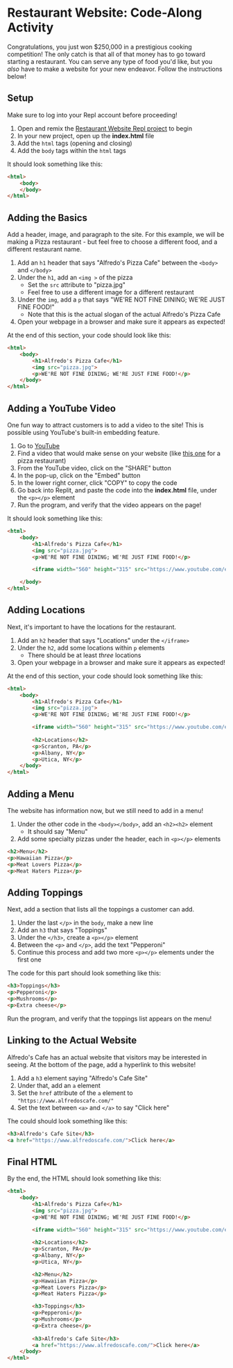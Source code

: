 # Restaurant Website: Code-Along Activity
Congratulations, you just won $250,000 in a prestigious cooking competition! The only catch is that all of that money has to go toward starting a restaurant. You can serve any type of food you'd like, but you _also_ have to make a website for your new endeavor. Follow the instructions below!

## Setup
Make sure to log into your Repl account before proceeding!

1. Open and remix the [Restaurant Website Repl project](https://replit.com/@HylandOutreach/RestaurantWebsiteStart) to begin
1. In your new project, open up the **index.html** file
1. Add the `html` tags (opening and closing)
1. Add the `body` tags within the `html` tags

It should look something like this:

```html
<html>
    <body>
    </body>
</html>
```

## Adding the Basics
Add a header, image, and paragraph to the site. For this example, we will be making a Pizza restaurant - but feel free to choose a different food, and a different restaurant name.

1. Add an `h1` header that says "Alfredo's Pizza Cafe" between the `<body>` and `</body>`
1. Under the `h1`, add an `<img >` of the pizza
    - Set the `src` attribute to "pizza.jpg"
    - Feel free to use a different image for a different restaurant
1. Under the `img`, add a `p` that says "WE'RE NOT FINE DINING; WE'RE JUST FINE FOOD!"
    - Note that this is the actual slogan of the actual Alfredo's Pizza Cafe
1. Open your webpage in a browser and make sure it appears as expected!

At the end of this section, your code should look like this:

```html
<html>
    <body>
        <h1>Alfredo's Pizza Cafe</h1>
        <img src="pizza.jpg">
        <p>WE'RE NOT FINE DINING; WE'RE JUST FINE FOOD!</p>
    </body>
</html>
```

## Adding a YouTube Video
One fun way to attract customers is to add a video to the site! This is possible using YouTube's built-in embedding feature.

1. Go to [YouTube](https://youtube.com)
1. Find a video that would make sense on your website (like [this one](https://www.youtube.com/watch?v=wusGIl3v044) for a pizza restaurant)
1. From the YouTube video, click on the "SHARE" button
1. In the pop-up, click on the "Embed" button
1. In the lower right corner, click "COPY" to copy the code
1. Go back into Replit, and paste the code into the **index.html** file, under the `<p></p>` element
1. Run the program, and verify that the video appears on the page!

It should look something like this:

```html
<html>
    <body>
        <h1>Alfredo's Pizza Cafe</h1>
        <img src="pizza.jpg">
        <p>WE'RE NOT FINE DINING; WE'RE JUST FINE FOOD!</p>

        <iframe width="560" height="315" src="https://www.youtube.com/embed/wusGIl3v044" title="YouTube video player" frameborder="0" allow="accelerometer; autoplay; clipboard-write; encrypted-media; gyroscope; picture-in-picture" allowfullscreen></iframe>

    </body>
</html>
```

## Adding Locations
Next, it's important to have the locations for the restaurant.

1. Add an `h2` header that says "Locations" under the `</iframe>`
1. Under the `h2`, add some locations within `p` elements
   - There should be at least _three_ locations
1. Open your webpage in a browser and make sure it appears as expected!

At the end of this section, your code should look something like this:

```html
<html>
    <body>
        <h1>Alfredo's Pizza Cafe</h1>
        <img src="pizza.jpg">
        <p>WE'RE NOT FINE DINING; WE'RE JUST FINE FOOD!</p>

        <iframe width="560" height="315" src="https://www.youtube.com/embed/wusGIl3v044" title="YouTube video player" frameborder="0" allow="accelerometer; autoplay; clipboard-write; encrypted-media; gyroscope; picture-in-picture" allowfullscreen></iframe>
        
        <h2>Locations</h2>
        <p>Scranton, PA</p>
        <p>Albany, NY</p>
        <p>Utica, NY</p>
    </body>
</html>
```

## Adding a Menu
The website has information now, but we still need to add in a menu!

1. Under the other code in the `<body></body>`, add an `<h2><h2>` element
    - It should say "Menu"
1. Add some specialty pizzas under the header, each in `<p></p>` elements

```html
<h2>Menu</h2>
<p>Hawaiian Pizza</p>
<p>Meat Lovers Pizza</p>
<p>Meat Haters Pizza</p>
```

## Adding Toppings
Next, add a section that lists all the toppings a customer can add.

1. Under the last `</p>` in the `body`, make a new line
1. Add an `h3` that says "Toppings"
1. Under the `</h3>`, create a `<p></p>` element
1. Between the `<p>` and `</p>`, add the text "Pepperoni"
2. Continue this process and add two more `<p></p>` elements under the first one

The code for this part should look something like this:

```html
<h3>Toppings</h3>
<p>Pepperoni</p>
<p>Mushrooms</p>
<p>Extra cheese</p>
```

Run the program, and verify that the toppings list appears on the menu!

## Linking to the Actual Website
Alfredo's Cafe has an actual website that visitors may be interested in seeing. At the bottom of the page, add a hyperlink to this website!

1. Add a `h3` element saying "Alfredo's Cafe Site"
1. Under that, add an `a` element
1. Set the `href` attribute of the `a` element to `"https://www.alfredoscafe.com/"`
1. Set the text between `<a>` and `</a>` to say "Click here"

The could should look something like this:

```html
<h3>Alfredo's Cafe Site</h3>
<a href="https://www.alfredoscafe.com/">Click here</a>
```

## Final HTML
By the end, the HTML should look something like this:

```html
<html>
    <body>
        <h1>Alfredo's Pizza Cafe</h1>
        <img src="pizza.jpg">
        <p>WE'RE NOT FINE DINING; WE'RE JUST FINE FOOD!</p>

        <iframe width="560" height="315" src="https://www.youtube.com/embed/wusGIl3v044" title="YouTube video player" frameborder="0" allow="accelerometer; autoplay; clipboard-write; encrypted-media; gyroscope; picture-in-picture" allowfullscreen></iframe>
        
        <h2>Locations</h2>
        <p>Scranton, PA</p>
        <p>Albany, NY</p>
        <p>Utica, NY</p>

        <h2>Menu</h2>
        <p>Hawaiian Pizza</p>
        <p>Meat Lovers Pizza</p>
        <p>Meat Haters Pizza</p>

        <h3>Toppings</h3>
        <p>Pepperoni</p>
        <p>Mushrooms</p>
        <p>Extra cheese</p>
        
        <h3>Alfredo's Cafe Site</h3>
        <a href="https://www.alfredoscafe.com/">Click here</a>
    </body>
</html>
```
